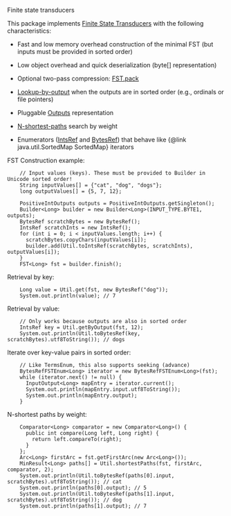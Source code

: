 ﻿
<!--
 Licensed to the Apache Software Foundation (ASF) under one or more
 contributor license agreements.  See the NOTICE file distributed with
 this work for additional information regarding copyright ownership.
 The ASF licenses this file to You under the Apache License, Version 2.0
 (the "License"); you may not use this file except in compliance with
 the License.  You may obtain a copy of the License at

     http://www.apache.org/licenses/LICENSE-2.0

 Unless required by applicable law or agreed to in writing, software
 distributed under the License is distributed on an "AS IS" BASIS,
 WITHOUT WARRANTIES OR CONDITIONS OF ANY KIND, either express or implied.
 See the License for the specific language governing permissions and
 limitations under the License.
-->

Finite state transducers

This package implements [
Finite State Transducers](http://en.wikipedia.org/wiki/Finite_state_transducer) with the following characteristics:

*   Fast and low memory overhead construction of the minimal FST 
       (but inputs must be provided in sorted order)

*   Low object overhead and quick deserialization (byte[] representation)

*   Optional two-pass compression: [FST.pack](xref:Lucene.Net.Util.Fst.FST#methods)

*   [Lookup-by-output](xref:Lucene.Net.Util.Fst.Util#methods) when the 
       outputs are in sorted order (e.g., ordinals or file pointers)

*   Pluggable [Outputs](xref:Lucene.Net.Util.Fst.Outputs) representation

*   [N-shortest-paths](xref:Lucene.Net.Util.Fst.Util#methods) search by
       weight

*   Enumerators ([IntsRef](xref:Lucene.Net.Util.Fst.IntsRefFSTEnum) and [BytesRef](xref:Lucene.Net.Util.Fst.BytesRefFSTEnum)) that behave like {@link java.util.SortedMap SortedMap} iterators

FST Construction example:

        // Input values (keys). These must be provided to Builder in Unicode sorted order!
        String inputValues[] = {"cat", "dog", "dogs"};
        long outputValues[] = {5, 7, 12};

        PositiveIntOutputs outputs = PositiveIntOutputs.getSingleton();
        Builder<Long> builder = new Builder<Long>(INPUT_TYPE.BYTE1, outputs);
        BytesRef scratchBytes = new BytesRef();
        IntsRef scratchInts = new IntsRef();
        for (int i = 0; i < inputValues.length; i++) {
          scratchBytes.copyChars(inputValues[i]);
          builder.add(Util.toIntsRef(scratchBytes, scratchInts), outputValues[i]);
        }
        FST<Long> fst = builder.finish();

Retrieval by key:

        Long value = Util.get(fst, new BytesRef("dog"));
        System.out.println(value); // 7

Retrieval by value:

        // Only works because outputs are also in sorted order
        IntsRef key = Util.getByOutput(fst, 12);
        System.out.println(Util.toBytesRef(key, scratchBytes).utf8ToString()); // dogs

Iterate over key-value pairs in sorted order:

        // Like TermsEnum, this also supports seeking (advance)
        BytesRefFSTEnum<Long> iterator = new BytesRefFSTEnum<Long>(fst);
        while (iterator.next() != null) {
          InputOutput<Long> mapEntry = iterator.current();
          System.out.println(mapEntry.input.utf8ToString());
          System.out.println(mapEntry.output);
        }

N-shortest paths by weight:

        Comparator<Long> comparator = new Comparator<Long>() {
          public int compare(Long left, Long right) {
            return left.compareTo(right);
          }
        };
        Arc<Long> firstArc = fst.getFirstArc(new Arc<Long>());
        MinResult<Long> paths[] = Util.shortestPaths(fst, firstArc, comparator, 2);
        System.out.println(Util.toBytesRef(paths[0].input, scratchBytes).utf8ToString()); // cat
        System.out.println(paths[0].output); // 5
        System.out.println(Util.toBytesRef(paths[1].input, scratchBytes).utf8ToString()); // dog
        System.out.println(paths[1].output); // 7